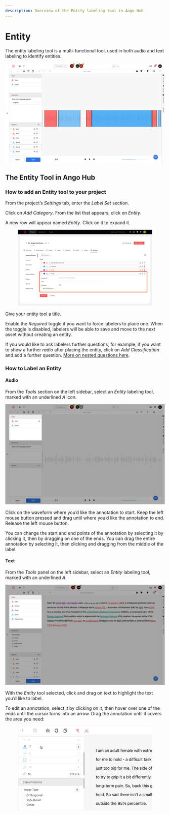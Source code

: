 ```yaml
---
description: Overview of the Entity labeling tool in Ango Hub
---
```


# Entity

The entity labeling tool is a multi-functional tool, used in both audio and text labeling to identify entities.

![](<../../.gitbook/assets/image (287).png>)

## The Entity Tool in Ango Hub <a href="#how-to-add-an-entity-tool-to-your-project" id="how-to-add-an-entity-tool-to-your-project"></a>

### How to add an Entity tool to your project <a href="#how-to-add-an-entity-tool-to-your-project" id="how-to-add-an-entity-tool-to-your-project"></a>

From the project’s _Settings_ tab, enter the _Label Set_ section.

Click on _Add Category_. From the list that appears, click on _Entity_.

A new row will appear named _Entity_. Click on it to expand it.

<figure><img src="../../.gitbook/assets/image (5).png" alt=""><figcaption></figcaption></figure>

Give your entity tool a title.

Enable the _Required_ toggle if you want to force labelers to place one. When the toggle is disabled, labelers will be able to save and move to the next asset without creating an entity.

If you would like to ask labelers further questions, for example, if you want to show a further _radio_ after placing the entity, click on _Add Classification_ and add a further question. [More on nested questions here](nested-classifications.md).

### How to Label an Entity <a href="#how-to-label-an-entity" id="how-to-label-an-entity"></a>

#### Audio <a href="#audio" id="audio"></a>

From the _Tools_ section on the left sidebar, select an _Entity_ labeling tool, marked with an underlined _A_ icon.

![](<../../.gitbook/assets/image (276).png>)

Click on the waveform where you’d like the annotation to start. Keep the left mouse button pressed and drag until where you’d like the annotation to end. Release the left mouse button.

You can change the start and end points of the annotation by selecting it by clicking it, then by dragging on one of the ends. You can drag the entire annotation by selecting it, then clicking and dragging from the middle of the label.

#### Text <a href="#text" id="text"></a>

From the _Tools_ panel on the left sidebar, select an _Entity_ labeling tool, marked with an underlined _A_.

![](<../../.gitbook/assets/image (133).png>)

With the _Entity_ tool selected, click and drag on text to highlight the text you’d like to label.

To edit an annotation, select it by clicking on it, then hover over one of the ends until the cursor turns into an arrow. Drag the annotation until it covers the area you need:

<figure><img src="../../.gitbook/assets/ner-edit.gif" alt=""><figcaption></figcaption></figure>
